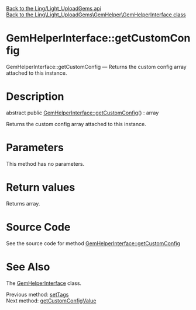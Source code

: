 [Back to the Ling/Light_UploadGems api](https://github.com/lingtalfi/Light_UploadGems/blob/master/doc/api/Ling/Light_UploadGems.md)<br>
[Back to the Ling\Light_UploadGems\GemHelper\GemHelperInterface class](https://github.com/lingtalfi/Light_UploadGems/blob/master/doc/api/Ling/Light_UploadGems/GemHelper/GemHelperInterface.md)


GemHelperInterface::getCustomConfig
================



GemHelperInterface::getCustomConfig — Returns the custom config array attached to this instance.




Description
================


abstract public [GemHelperInterface::getCustomConfig](https://github.com/lingtalfi/Light_UploadGems/blob/master/doc/api/Ling/Light_UploadGems/GemHelper/GemHelperInterface/getCustomConfig.md)() : array




Returns the custom config array attached to this instance.




Parameters
================

This method has no parameters.


Return values
================

Returns array.








Source Code
===========
See the source code for method [GemHelperInterface::getCustomConfig](https://github.com/lingtalfi/Light_UploadGems/blob/master/GemHelper/GemHelperInterface.php#L26-L26)


See Also
================

The [GemHelperInterface](https://github.com/lingtalfi/Light_UploadGems/blob/master/doc/api/Ling/Light_UploadGems/GemHelper/GemHelperInterface.md) class.

Previous method: [setTags](https://github.com/lingtalfi/Light_UploadGems/blob/master/doc/api/Ling/Light_UploadGems/GemHelper/GemHelperInterface/setTags.md)<br>Next method: [getCustomConfigValue](https://github.com/lingtalfi/Light_UploadGems/blob/master/doc/api/Ling/Light_UploadGems/GemHelper/GemHelperInterface/getCustomConfigValue.md)<br>

